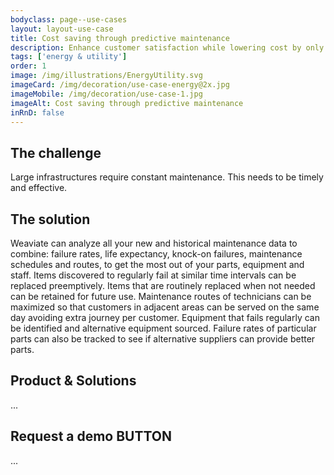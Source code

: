 ```yaml
---
bodyclass: page--use-cases
layout: layout-use-case
title: Cost saving through predictive maintenance
description: Enhance customer satisfaction while lowering cost by only replacing parts that need replacing and maintaining assets driven by maintenance history and inventory.
tags: ['energy & utility']
order: 1
image: /img/illustrations/EnergyUtility.svg
imageCard: /img/decoration/use-case-energy@2x.jpg
imageMobile: /img/decoration/use-case-1.jpg
imageAlt: Cost saving through predictive maintenance
inRnD: false
---
```


## The challenge

Large infrastructures require constant maintenance. This needs to be timely and effective.

## The solution

Weaviate can analyze all your new and historical maintenance data to combine: failure rates, life expectancy, knock-on failures, maintenance schedules and routes, to get the most out of your parts, equipment and staff. Items discovered to regularly fail at similar time intervals can be replaced preemptively. Items that are routinely replaced when not needed can be retained for future use. Maintenance routes of technicians can be maximized so that customers in adjacent areas can be served on the same day avoiding extra journey per customer. Equipment that fails regularly can be identified and alternative equipment sourced. Failure rates of particular parts can also be tracked to see if alternative suppliers can provide better parts.
## Product & Solutions

...

## Request a demo BUTTON

...
